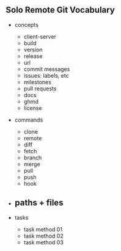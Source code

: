 ## Solo Remote Git Vocabulary

- concepts
  - client-server
  - build
  - version
  - release
  - url
  - commit messages
  - issues: labels, etc
  - milestones
  - pull requests
  - docs
  - ghmd
  - license

- commands
  - clone
  - remote
  - diff
  - fetch
  - branch
  - merge
  - pull
  - push
  - hook

- paths + files
  - 

- tasks
  - task method 01
  - task method 02
  - task method 03